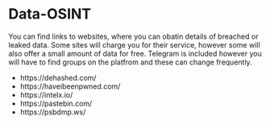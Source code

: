 # Data-OSINT
<p>You can find links to websites, where you can obatin details of breached or leaked data. Some sites will charge you for their service, however some will also offer a small amount of data for free. Telegram is included however you will have to find groups on the platfrom and these can change frequently.</p>
<ul>
<li>https://dehashed.com/</li>
<li>https://haveibeenpwned.com/</li>
<li>https://intelx.io/</li>
<li>https://pastebin.com/</li>
<li>https://psbdmp.ws/</li>
</ul>
